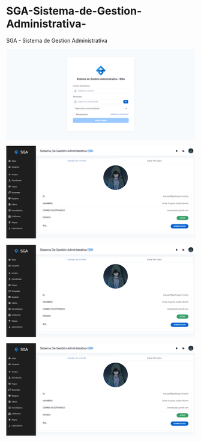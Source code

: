 # SGA-Sistema-de-Gestion-Administrativa-
SGA - Sistema de Gestion Administrativa

[![Screen Preview](./preview/img1.png)](./preview/img1.png)

[![Screen Preview](./preview/img2.png)](./preview/img2.png)

[![Screen Preview](./preview/img2.png)](./preview/img2.png)

[![Screen Preview](./preview/img2.png)](./preview/img2.png)